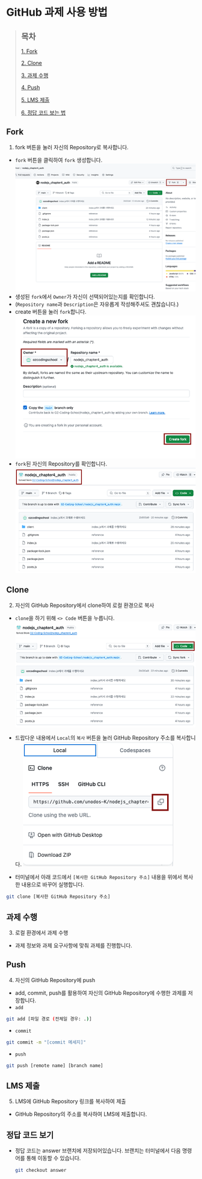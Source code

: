 # GitHub 과제 사용 방법

> ## 목차
>
> [1. Fork](#fork)
>
> [2. Clone](#clone)
>
> [3. 과제 수행](#과제-수행)
>
> [4. Push](#push)
>
> [5. LMS 제출](#lms-제출)
>
> [6. 정답 코드 보는 법](#)

## Fork

1. fork 버튼을 눌러 자신의 Repository로 복사합니다.

- `fork` 버튼을 클릭하여 `fork` 생성합니다.
  ![fork 버튼](./README_SOURCES/images/how-to-fork.png)
- 생성된 `fork`에서 `Owner`가 자신이 선택되어있는지를 확인합니다.
- (`Repository name`과 `Description`은 자유롭게 작성해주셔도 괜찮습니다.)
- create 버튼을 눌러 `fork`합니다.
  ![fork 상세](./README_SOURCES/images/fork-detail.png)
- `fork`된 자신의 Repository를 확인합니다.
  ![fork 확인](./README_SOURCES/images/fork-confirm.png)

## Clone

2. 자신의 GitHub Repository에서 clone하여 로컬 환경으로 복사

- `clone`을 하기 위해 `<> Code` 버튼을 누릅니다.
  ![clone 버튼](./README_SOURCES/images/how-to-clone.png)
- 드랍다운 내용에서 `Local`의 `복사` 버튼을 눌러 GitHub Repository 주소를 복사합니다.
  ![clone 버튼](./README_SOURCES/images/clone-detail.png)

- 터미널에서 아래 코드에서 `[복사한 GitHub Repository 주소]` 내용을 위에서 복사한 내용으로 바꾸어 실행합니다.

```bash
git clone [복사한 GitHub Repository 주소]
```

## 과제 수행

3. 로컬 환경에서 과제 수행

- 과제 정보와 과제 요구사항에 맞춰 과제를 진행합니다.

## Push

4. 자신의 GitHub Repository에 push

- add, commit, push를 활용하여 자신의 GitHub Repository에 수행한 과제를 저장합니다.
- `add`

```bash
git add [파일 경로 (전체일 경우: .)]
```

- `commit`

```bash
git commit -m "[commit 메세지]"
```

- `push`

```bash
git push [remote name] [branch name]
```

## LMS 제출

5. LMS에 GitHub Repository 링크를 복사하여 제출

- GitHub Repository의 주소를 복사하여 LMS에 제출합니다.

## 정답 코드 보기

- 정답 코드는 answer 브랜치에 저장되어있습니다. 브랜치는 터미널에서 다음 명령어를 통해 이동할 수 있습니다.
  ```bash
  git checkout answer
  ```

